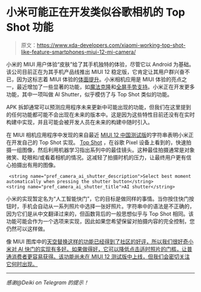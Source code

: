 # 小米可能正在开发类似谷歌相机的 Top Shot 功能

> 原文：<https://www.xda-developers.com/xiaomi-working-top-shot-like-feature-smartphones-miui-12-mi-camera/>

小米的 MIUI 用户体验“皮肤”给了其手机独特的体验，尽管它以 Android 为基础。该公司目前正在为其手机产品线推出 MIUI 12 稳定版，它肯定让其用户群兴奋不已，因为这标志着 MIUI 体验的[体面提升](https://www.xda-developers.com/miui-12-hands-on-new-features-added-xiaomi-android/)。小米相机应用是 MIUI 体验的亮点之一，最近增加了一些显著的功能，如[魔法克隆](https://www.xda-developers.com/xiaomi-miui-12-beta-magic-clone-miui-camera/)和[全屏手势支持](https://www.xda-developers.com/xiaomi-miui-camera-app-full-screen-gesture-support-miui-12-beta-builds/)。小米正在开发更多功能，其中一项叫做 AI Shutter，似乎模仿了与 Top Shot 类似的功能。

APK 拆卸通常可以预测应用程序未来更新中可能出现的功能，但我们在这里提到的任何功能都可能不会出现在未来的版本中。这是因为这些特性目前还没有在实时构建中实现，并且可能会被开发人员在未来的构建中随时引入。

在 MIUI 相机应用程序中发现的来自最近 [MIUI 12 中国测试版](https://www.xda-developers.com/download-miui-12-closed-beta-xiaomi-redmi-devices/)的字符串表明小米正在开发自己的 Top Shot 实现。 [Top Shot](https://www.xda-developers.com/sideload-pixel-3-google-photos-top-shot-pixel-2/) ，在谷歌 Pixel 设备上看到的，快速拍摄一组图像，然后利用机器学习指出系列中的最佳镜头。这种最佳拍摄通常是对象微笑、眨眼和/或看着相机的情况。这减轻了拍摄时机的压力，让最终用户更有信心拍摄出有用的图像。

```
 <string name="pref_camera_ai_shutter_description">Select best moment automatically when pressing the shutter button</string>
<string name="pref_camera_ai_shutter_title">AI shutter</string> 
```

小米的实现暂定名为“人工智能快门”，它的目标是做同样的事情。当你按住快门按钮时，手机会自动从一系列照片中选择一张好照片。字符串中的语法是不正确的，因为它们是从中文翻译过来的，但函数背后的一般思想似乎与 Top Shot 相同。该功能可能会作为一个选项来实现，因此如果您希望保留对拍摄内容的完全控制，您仍然可以这样做。

像 MIUI 图库中的[天空替换这样的功能已经得到了社区的好评，所以我们很好奇小米对 AI 快门的实现有多好。如果做得好，它可以降低点击适时照片的门槛，让普通消费者更容易获得。该功能尚未在 MIUI 12 测试版中上线，但我们会密切关注它何时出现。](https://www.xda-developers.com/xiaomi-testing-sky-replacement-feature-miui-gallery/)

* * *

*感谢@Deiki on Telegram 的提示！*